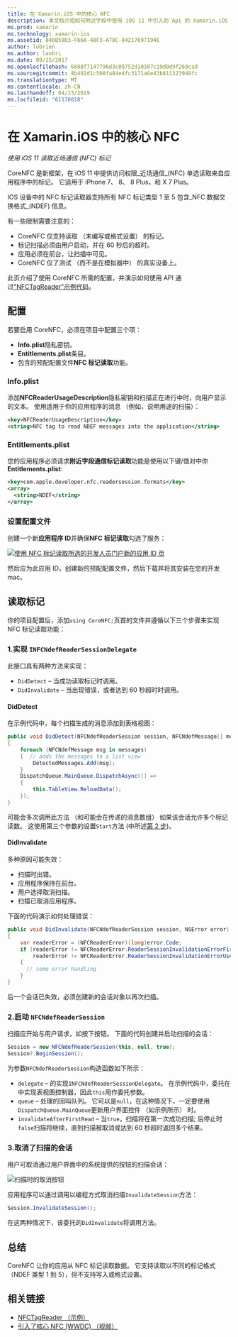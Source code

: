 ```yaml
---
title: 在 Xamarin.iOS 中的核心 NFC
description: 本文档介绍如何附近字段中使用 iOS 11 中引入的 Api 的 Xamarin.iOS 通信标记读取。
ms.prod: xamarin
ms.technology: xamarin-ios
ms.assetid: 846B59D3-F66A-48F3-A78C-84217697194E
author: lobrien
ms.author: laobri
ms.date: 09/25/2017
ms.openlocfilehash: 6888f7147796d3c00752d10387c19d0d9f269cad
ms.sourcegitcommit: 4b402d1c508fa84e4fc3171a6e43b811323948fc
ms.translationtype: MT
ms.contentlocale: zh-CN
ms.lasthandoff: 04/23/2019
ms.locfileid: "61170818"
---
```

# <a name="core-nfc-in-xamarinios"></a>在 Xamarin.iOS 中的核心 NFC

_使用 iOS 11 读取近场通信 (NFC) 标记_

CoreNFC 是新框架，在 iOS 11 中提供访问权限_近场通信_(NFC) 单选读取来自应用程序中的标记。 它适用于 iPhone 7、 8、 8 Plus，和 X 7 Plus。

IOS 设备中的 NFC 标记读取器支持所有 NFC 标记类型 1 至 5 包含_NFC 数据交换格式_(NDEF) 信息。

有一些限制需要注意的：

- CoreNFC 仅支持读取 （未编写或格式设置） 的标记。
- 标记扫描必须由用户启动，并在 60 秒后的超时。
- 应用必须在前台，让扫描中可见。
- CoreNFC 仅了测试 （而不是在模拟器中） 的真实设备上。

此页介绍了使用 CoreNFC 所需的配置，并演示如何使用 API 通过["NFCTagReader"示例代码](https://developer.xamarin.com/samples/monotouch/ios11/NFCTagReader/)。

## <a name="configuration"></a>配置

若要启用 CoreNFC，必须在项目中配置三个项：

- **Info.plist**隐私密钥。
- **Entitlements.plist**条目。
- 包含的预配配置文件**NFC 标记读取**功能。

### <a name="infoplist"></a>Info.plist

添加**NFCReaderUsageDescription**隐私密钥和扫描正在进行中时，向用户显示的文本。 使用适用于你的应用程序的消息 （例如，说明用途的扫描）：

```xml
<key>NFCReaderUsageDescription</key>
<string>NFC tag to read NDEF messages into the application</string>
```

### <a name="entitlementsplist"></a>Entitlements.plist

您的应用程序必须请求**附近字段通信标记读取**功能是使用以下键/值对中你**Entitlements.plist**:

```xml
<key>com.apple.developer.nfc.readersession.formats</key>
<array>
  <string>NDEF</string>
</array>
```

### <a name="provisioning-profile"></a>设置配置文件

创建一个新**应用程序 ID**并确保**NFC 标记读取**勾选了服务：

[![使用 NFC 标记读取所选的开发人员门户新的应用 ID 页](corenfc-images/app-services-nfc-sml.png)](corenfc-images/app-services-nfc.png#lightbox)

然后应为此应用 ID，创建新的预配配置文件，然后下载并将其安装在您的开发 mac。

## <a name="reading-a-tag"></a>读取标记

你的项目配置后，添加`using CoreNFC;`页首的文件并遵循以下三个步骤来实现 NFC 标记读取功能：

### <a name="1-implement-infcndefreadersessiondelegate"></a>1.实现 `INFCNdefReaderSessionDelegate`

此接口具有两种方法来实现：

- `DidDetect` – 当成功读取标记时调用。
- `DidInvalidate` – 当出现错误，或者达到 60 秒超时时调用。

#### <a name="diddetect"></a>DidDetect

在示例代码中，每个扫描生成的消息添加到表格视图：

```csharp
public void DidDetect(NFCNdefReaderSession session, NFCNdefMessage[] messages)
{
    foreach (NFCNdefMessage msg in messages)
    {  // adds the messages to a list view
        DetectedMessages.Add(msg);
    }
    DispatchQueue.MainQueue.DispatchAsync(() =>
    {
        this.TableView.ReloadData();
    });
}
```

可能会多次调用此方法 （和可能会在传递的消息数组） 如果该会话允许多个标记读数。 这使用第三个参数的设置`Start`方法 (中所述[第 2 步](#step2))。

#### <a name="didinvalidate"></a>DidInvalidate

多种原因可能失效：

- 扫描时出错。
- 应用程序保持在前台。
- 用户选择取消扫描。
- 扫描已取消应用程序。

下面的代码演示如何处理错误：

```csharp
public void DidInvalidate(NFCNdefReaderSession session, NSError error)
{
    var readerError = (NFCReaderError)(long)error.Code;
    if (readerError != NFCReaderError.ReaderSessionInvalidationErrorFirstNDEFTagRead &&
        readerError != NFCReaderError.ReaderSessionInvalidationErrorUserCanceled)
    {
      // some error handling
    }
}
```

后一个会话已失效，必须创建新的会话对象以再次扫描。

<a name="step2" />

### <a name="2-start-an-nfcndefreadersession"></a>2.启动 `NFCNdefReaderSession`

扫描应开始与用户请求，如按下按钮。
下面的代码创建并启动扫描的会话：

```csharp
Session = new NFCNdefReaderSession(this, null, true);
Session?.BeginSession();
```

为参数`NFCNdefReaderSession`构造函数如下所示：

- `delegate` – 的实现`INFCNdefReaderSessionDelegate`。 在示例代码中，委托在中实现表视图控制器，因此`this`用作委托参数。
- `queue` – 处理的回叫队列。 它可以是`null`，在这种情况下，一定要使用`DispatchQueue.MainQueue`更新用户界面控件 （如示例所示） 时。
- `invalidateAfterFirstRead` – 当`true`，扫描将在第一次成功扫描; 后停止时`false`扫描将继续，直到扫描被取消或达到 60 秒超时返回多个结果。


### <a name="3-cancel-the-scanning-session"></a>3.取消了扫描的会话

用户可取消通过用户界面中的系统提供的按钮的扫描会话：

![扫描时的取消按钮](corenfc-images/scan-cancel-sml.png)

应用程序可以通过调用以编程方式取消扫描`InvalidateSession`方法：

```csharp
Session.InvalidateSession();
```

在这两种情况下，该委托的`DidInvalidate`将调用方法。

## <a name="summary"></a>总结

CoreNFC 让你的应用从 NFC 标记读取数据。 它支持读取以不同的标记格式 （NDEF 类型 1 到 5），但不支持写入或格式设置。


## <a name="related-links"></a>相关链接

- [NFCTagReader （示例）](https://developer.xamarin.com/samples/monotouch/ios11/NFCTagReader/)
- [引入了核心 NFC (WWDC) （视频）](https://developer.apple.com/videos/play/wwdc2017/718/)
